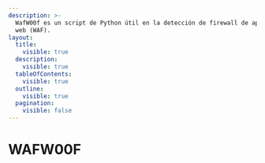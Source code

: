 ```yaml
---
description: >-
  WafW00f es un script de Python útil en la detección de firewall de aplicación
  web (WAF).
layout:
  title:
    visible: true
  description:
    visible: true
  tableOfContents:
    visible: true
  outline:
    visible: true
  pagination:
    visible: false
---
```


# WAFW00F

